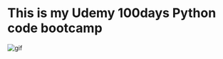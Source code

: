 # This is my Udemy 100days Python code bootcamp
![gif](https://media2.giphy.com/media/2IudUHdI075HL02Pkk/giphy.gif)